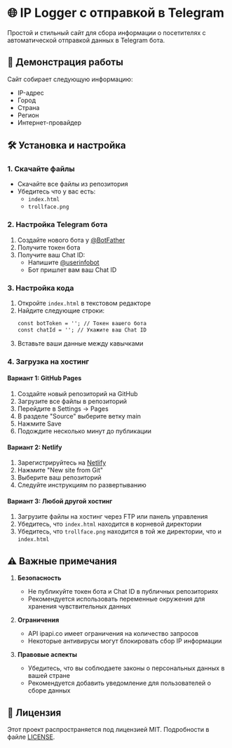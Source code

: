 # 🌐 IP Logger с отправкой в Telegram

Простой и стильный сайт для сбора информации о посетителях с автоматической отправкой данных в Telegram бота.

## 📱 Демонстрация работы

Сайт собирает следующую информацию:
- IP-адрес
- Город
- Страна
- Регион
- Интернет-провайдер

## 🛠️ Установка и настройка

### 1. Скачайте файлы
- Скачайте все файлы из репозитория
- Убедитесь что у вас есть:
  - `index.html`
  - `trollface.png`

### 2. Настройка Telegram бота
1. Создайте нового бота у [@BotFather](https://t.me/BotFather)
2. Получите токен бота
3. Получите ваш Chat ID:
   - Напишите [@userinfobot](https://t.me/userinfobot)
   - Бот пришлет вам ваш Chat ID

### 3. Настройка кода
1. Откройте `index.html` в текстовом редакторе
2. Найдите следующие строки:
   ```html
   const botToken = ''; // Токен вашего бота
   const chatId = ''; // Укажите ваш Chat ID
   ```
3. Вставьте ваши данные между кавычками

### 4. Загрузка на хостинг

#### Вариант 1: GitHub Pages
1. Создайте новый репозиторий на GitHub
2. Загрузите все файлы в репозиторий
3. Перейдите в Settings → Pages
4. В разделе "Source" выберите ветку main
5. Нажмите Save
6. Подождите несколько минут до публикации

#### Вариант 2: Netlify
1. Зарегистрируйтесь на [Netlify](https://www.netlify.com/)
2. Нажмите "New site from Git"
3. Выберите ваш репозиторий
4. Следуйте инструкциям по развертыванию

#### Вариант 3: Любой другой хостинг
1. Загрузите файлы на хостинг через FTP или панель управления
2. Убедитесь, что `index.html` находится в корневой директории
3. Убедитесь, что `trollface.png` находится в той же директории, что и `index.html`

## ⚠️ Важные примечания

1. **Безопасность**
   - Не публикуйте токен бота и Chat ID в публичных репозиториях
   - Рекомендуется использовать переменные окружения для хранения чувствительных данных

2. **Ограничения**
   - API ipapi.co имеет ограничения на количество запросов
   - Некоторые антивирусы могут блокировать сбор IP информации

3. **Правовые аспекты**
   - Убедитесь, что вы соблюдаете законы о персональных данных в вашей стране
   - Рекомендуется добавить уведомление для пользователей о сборе данных

## 📝 Лицензия

Этот проект распространяется под лицензией MIT. Подробности в файле [LICENSE](LICENSE).